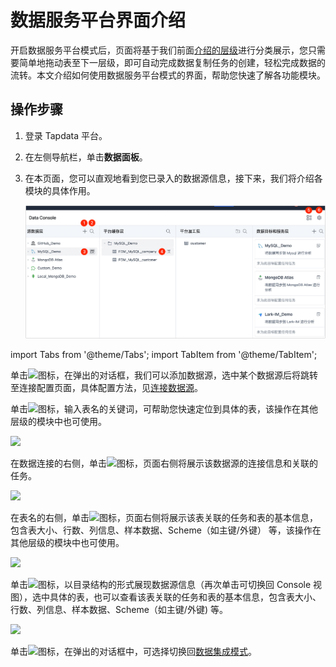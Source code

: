 # 数据服务平台界面介绍

开启数据服务平台模式后，页面将基于我们前面[介绍的层级](enable-daas-mode.md)进行分类展示，您只需要简单地拖动表至下一层级，即可自动完成数据复制任务的创建，轻松完成数据的流转。本文介绍如何使用数据服务平台模式的界面，帮助您快速了解各功能模块。

## 操作步骤

1. 登录 Tapdata 平台。

2. 在左侧导航栏，单击**数据面板**。

3. 在本页面，您可以直观地看到您已录入的数据源信息，接下来，我们将介绍各模块的具体作用。

   ![数据集成模式界面](../../../images/daas_dashboard.png)


import Tabs from '@theme/Tabs';
import TabItem from '@theme/TabItem';

<Tabs className="unique-tabs">
    <TabItem value="1" label="① 添加数据源" default>
    <p>单击<img src='https://deploy-preview-67--tapdata.netlify.app/img/add_icon.png'></img>图标，在弹出的对话框，我们可以添加数据源，选中某个数据源后将跳转至连接配置页面，具体配置方法，见<a href="https://docs.tapdata.io/enterprise/user-guide/connect-database/">连接数据源</a>。</p>
   </TabItem>
   <TabItem value="2" label="② 搜索表">
   <p>单击<img src='https://deploy-preview-67--tapdata.netlify.app/img/search_icon.png'></img>图标，输入表名的关键词，可帮助您快速定位到具体的表，该操作在其他层级的模块中也可使用。</p>
   <img src='https://deploy-preview-67--tapdata.netlify.app/img/search_table.png'></img>
   </TabItem>
   <TabItem value="3" label="③ 数据源详情">
   <p>在数据连接的右侧，单击<img src='https://deploy-preview-67--tapdata.netlify.app/img/detail_icon.png'></img>图标，页面右侧将展示该数据源的连接信息和关联的任务。</p>
   <img src='https://deploy-preview-67--tapdata.netlify.app/img/data_source_detail.png'></img>
   </TabItem>
   <TabItem value="4" label="④ 表详情">
   <p>在表名的右侧，单击<img src='https://deploy-preview-67--tapdata.netlify.app/img/detail_icon.png'></img>图标，页面右侧将展示该表关联的任务和表的基本信息，包含表大小、行数、列信息、样本数据、Scheme（如主键/外键） 等，该操作在其他层级的模块中也可使用。</p>
   <img src='https://deploy-preview-67--tapdata.netlify.app/img/cache_table_detail.png'></img>
   </TabItem>
   <TabItem value="5" label="⑤ 切换视图">
   <p>单击<img src='https://deploy-preview-67--tapdata.netlify.app/img/switch_icon.png'></img>图标，以目录结构的形式展现数据源信息（再次单击可切换回 Console 视图），选中具体的表，也可以查看该表关联的任务和表的基本信息，包含表大小、行数、列信息、样本数据、Scheme（如主键/外键) 等。</p>
   <img src='https://deploy-preview-67--tapdata.netlify.app/img/data_category_view.png'></img>
   <p></p>
   </TabItem>
   <TabItem value="6" label="⑥ 切换模式">
   <p>单击<img src='https://deploy-preview-67--tapdata.netlify.app/img/setting_icon.png'></img>图标，在弹出的对话框中，可选择切换回<a href="http://localhost:3000/enterprise/user-guide/data-console/etl-mode/">数据集成模式</a>。</p>
</TabItem>
</Tabs>
